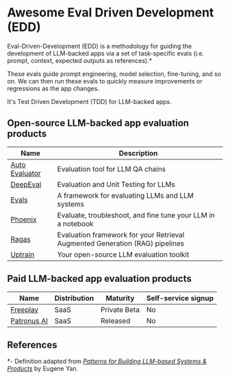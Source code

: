 # Awesome Eval Driven Development (EDD)

Eval-Driven-Development (EDD) is a methodology for guiding the development of LLM-backed apps via a set of task-specific evals (i.e. prompt, context, expected outputs as references).*

These evals guide prompt engineering, model selection, fine-tuning, and so on. We can then run these evals to quickly measure improvements or regressions as the app changes.

It's Test Driven Development (TDD) for LLM-backed apps.

## Open-source LLM-backed app evaluation products

| Name | Description|
| --- | --- |
 [Auto Evaluator](https://github.com/rlancemartin/auto-evaluator) | Evaluation tool for LLM QA chains |
 [DeepEval](https://github.com/confident-ai/deepeval) | Evaluation and Unit Testing for LLMs |
 [Evals](https://github.com/openai/evals) | A framework for evaluating LLMs and LLM systems |
 |[Phoenix](https://github.com/Arize-ai/phoenix) | Evaluate, troubleshoot, and fine tune your LLM in a notebook |
 [Ragas](https://github.com/explodinggradients/ragas ) | Evaluation framework for your Retrieval Augmented Generation (RAG) pipelines |
 [Uptrain](https://github.com/uptrain-ai/uptrain) | Your open-source LLM evaluation toolkit |

## Paid LLM-backed app evaluation products

| Name | Distribution | Maturity | Self-service signup |
| --- | --- | --- | --- |
| [Freeplay](https://freeplay.ai/) | SaaS | Private Beta | No |
| [Patronus AI](https://www.patronus.ai/) | SaaS | Released | No |

## References

*- Definition adapted from _[Patterns for Building LLM-based Systems & Products](https://eugeneyan.com/writing/llm-patterns/#evals-to-measure-performance)_ by Eugene Yan.
